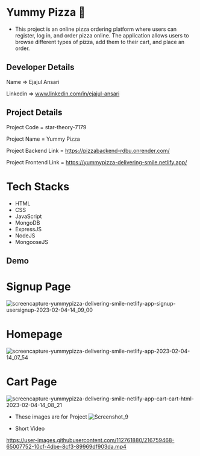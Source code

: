 # Yummy Pizza 🍕

- This project is an online pizza ordering platform where users can register, log in, and order pizza online. The application allows users to browse different types of pizza, add them to their cart, and place an order.

## Developer Details ##
Name  =>  Ejajul Ansari

Linkedin  =>  www.linkedin.com/in/ejajul-ansari




## Project Details ##

Project Code = star-theory-7179

Project Name = Yummy Pizza

Project Backend Link = https://pizzabackend-rdbu.onrender.com/

Project Frontend Link = https://yummypizza-delivering-smile.netlify.app/




# Tech Stacks
- HTML
- CSS
- JavaScript
- MongoDB
- ExpressJS
- NodeJS
- MongooseJS




## Demo






# Signup Page

![screencapture-yummypizza-delivering-smile-netlify-app-signup-usersignup-2023-02-04-14_09_00](https://user-images.githubusercontent.com/112761880/216757825-0f4d9944-2d9c-4b70-9a33-e8bf0dc5b8b9.jpg)




# Homepage

![screencapture-yummypizza-delivering-smile-netlify-app-2023-02-04-14_07_54](https://user-images.githubusercontent.com/112761880/216757826-340d9eb1-d4a6-4816-ae2c-f7ad06a36515.jpg)




# Cart Page

![screencapture-yummypizza-delivering-smile-netlify-app-cart-cart-html-2023-02-04-14_08_21](https://user-images.githubusercontent.com/112761880/216757830-9b8c7515-266b-4d9c-a570-fbb173798ab9.jpg)




- These images are for Project
![Screenshot_9](https://user-images.githubusercontent.com/112761880/216757970-90afd868-cfb8-4b05-bb80-a590001f8366.jpg)


- Short Video





https://user-images.githubusercontent.com/112761880/216759468-65007752-10cf-4dbe-8cf3-89969df903da.mp4

